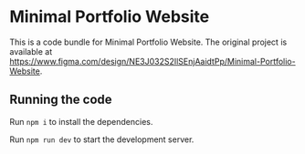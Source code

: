 
  # Minimal Portfolio Website

  This is a code bundle for Minimal Portfolio Website. The original project is available at https://www.figma.com/design/NE3J032S2IlSEnjAaidtPp/Minimal-Portfolio-Website.

  ## Running the code

  Run `npm i` to install the dependencies.

  Run `npm run dev` to start the development server.
  